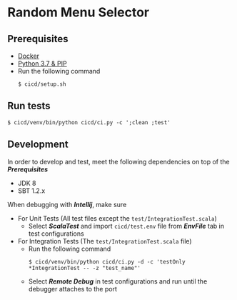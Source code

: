 # Random Menu Selector

## Prerequisites
- [Docker](https://www.docker.com)
- [Python 3.7 & PIP](https://www.python.org/downloads)
- Run the following command
  ```
  $ cicd/setup.sh
  ```

## Run tests
```
$ cicd/venv/bin/python cicd/ci.py -c ';clean ;test'
```

## Development
In order to develop and test, meet the following dependencies on top of the **_Prerequisites_**
- JDK 8
- SBT 1.2.x

When debugging with **_Intellij_**, make sure
- For Unit Tests (All test files except the `test/IntegrationTest.scala`)
  - Select **_ScalaTest_** and import `cicd/test.env` file from **_EnvFile_** tab in test configurations
- For Integration Tests (The `test/IntegrationTest.scala` file)
  - Run the following command
    ```
    $ cicd/venv/bin/python cicd/ci.py -d -c 'testOnly *IntegrationTest -- -z "test_name"'
    ```
  - Select **_Remote Debug_** in test configurations and run until the debugger attaches to the port

